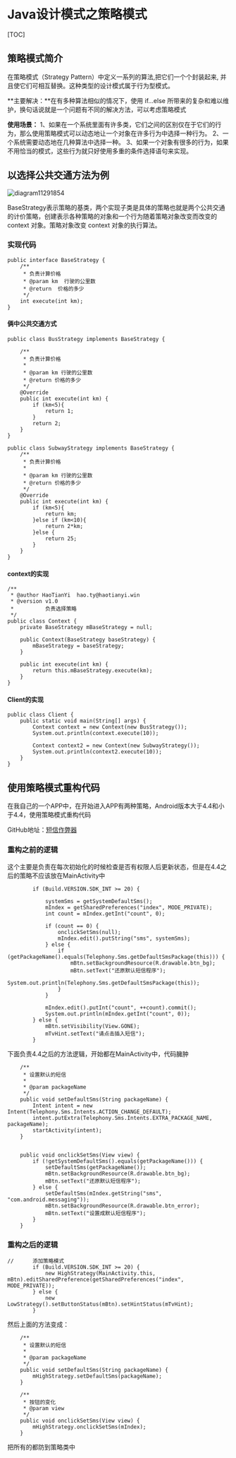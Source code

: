 # Java设计模式之策略模式

[TOC]

## 策略模式简介

在策略模式（Strategy Pattern）中定义一系列的算法,把它们一个个封装起来, 并且使它们可相互替换。这种类型的设计模式属于行为型模式。

**主要解决：**在有多种算法相似的情况下，使用 if...else 所带来的复杂和难以维护，换句话说就是一个问题有不同的解决方法，可以考虑策略模式

**使用场景：** 1、如果在一个系统里面有许多类，它们之间的区别仅在于它们的行为，那么使用策略模式可以动态地让一个对象在许多行为中选择一种行为。 2、一个系统需要动态地在几种算法中选择一种。 3、如果一个对象有很多的行为，如果不用恰当的模式，这些行为就只好使用多重的条件选择语句来实现。

## 以选择公共交通方法为例

![diagram11291854](http://oaxelf1sk.bkt.clouddn.com/diagram11291854.png)

BaseStrategy表示策略的基类，两个实现子类是具体的策略也就是两个公共交通的计价策略，创建表示各种策略的对象和一个行为随着策略对象改变而改变的 context 对象。策略对象改变 context 对象的执行算法。

### 实现代码

```
public interface BaseStrategy {
    /**
     * 负责计算价格
     * @param km  行驶的公里数
     * @return  价格的多少
     */
    int execute(int km);
}
```

#### 俩中公共交通方式

```
public class BusStrategy implements BaseStrategy {

    /**
     * 负责计算价格
     *
     * @param km 行驶的公里数
     * @return 价格的多少
     */
    @Override
    public int execute(int km) {
        if (km<5){
            return 1;
        }
        return 2;
    }
}
```

```
public class SubwayStrategy implements BaseStrategy {
    /**
     * 负责计算价格
     *
     * @param km 行驶的公里数
     * @return 价格的多少
     */
    @Override
    public int execute(int km) {
        if (km<5){
            return km;
        }else if (km<10){
            return 2*km;
        }else {
            return 25;
        }
    }
}
```

#### context的实现

```
/**
 * @author HaoTianYi  hao.ty@haotianyi.win
 * @version v1.0
 *          负责选择策略
 */
public class Context {
    private BaseStrategy mBaseStrategy = null;

    public Context(BaseStrategy baseStrategy) {
        mBaseStrategy = baseStrategy;
    }

    public int execute(int km) {
        return this.mBaseStrategy.execute(km);
    }
}
```

#### Client的实现

```
public class Client {
    public static void main(String[] args) {
        Context context = new Context(new BusStrategy());
        System.out.println(context.execute(10));

        Context context2 = new Context(new SubwayStrategy());
        System.out.println(context2.execute(10));
    }
}
```

## 使用策略模式重构代码

在我自己的一个APP中，在开始进入APP有两种策略，Android版本大于4.4和小于4.4，使用策略模式重构代码

GitHub地址：[短信作弊器](https://github.com/HaoTianYi/FakeSms)

### 重构之前的逻辑

这个主要是负责在每次初始化的时候检查是否有权限人后更新状态，但是在4.4之后的策略不应该放在MainActivity中

```
        if (Build.VERSION.SDK_INT >= 20) {

            systemSms = getSystemDefaultSms();
            mIndex = getSharedPreferences("index", MODE_PRIVATE);
            int count = mIndex.getInt("count", 0);

            if (count == 0) {
                onclickSetSms(null);
                mIndex.edit().putString("sms", systemSms);
            } else {
                if (getPackageName().equals(Telephony.Sms.getDefaultSmsPackage(this))) {
                    mBtn.setBackgroundResource(R.drawable.btn_bg);
                    mBtn.setText("还原默认短信程序");
                    System.out.println(Telephony.Sms.getDefaultSmsPackage(this));
                }
            }

            mIndex.edit().putInt("count", ++count).commit();
            System.out.println(mIndex.getInt("count", 0));
        } else {
            mBtn.setVisibility(View.GONE);
            mTvHint.setText("请点击插入短信");
        }
```

下面负责4.4之后的方法逻辑，开始都在MainActivity中，代码臃肿

```
    /**
     * 设置默认的短信
     *
     * @param packageName
     */
    public void setDefaultSms(String packageName) {
        Intent intent = new Intent(Telephony.Sms.Intents.ACTION_CHANGE_DEFAULT);
        intent.putExtra(Telephony.Sms.Intents.EXTRA_PACKAGE_NAME, packageName);
        startActivity(intent);
    }


    public void onclickSetSms(View view) {
        if (!getSystemDefaultSms().equals(getPackageName())) {
            setDefaultSms(getPackageName());
            mBtn.setBackgroundResource(R.drawable.btn_bg);
            mBtn.setText("还原默认短信程序");
        } else {
            setDefaultSms(mIndex.getString("sms", "com.android.messaging"));
            mBtn.setBackgroundResource(R.drawable.btn_error);
            mBtn.setText("设置成默认短信程序");
        }
    }
```

### 重构之后的逻辑

```
//      添加策略模式
        if (Build.VERSION.SDK_INT >= 20) {
            new HighStrategy(MainActivity.this, mBtn).editSharedPreference(getSharedPreferences("index", MODE_PRIVATE));
        } else {
            new LowStrategy().setButtonStatus(mBtn).setHintStatus(mTvHint);
        }
```

然后上面的方法变成：

```
    /**
     * 设置默认的短信
     *
     * @param packageName
     */
    public void setDefaultSms(String packageName) {
        mHighStrategy.setDefaultSms(packageName);
    }

    /**
     * 按钮的变化
     * @param view
     */
    public void onclickSetSms(View view) {
        mHighStrategy.onclickSetSms(mIndex);
    }
```

把所有的都防到策略类中
